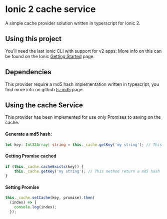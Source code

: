 Ionic 2 cache service
=====================

A simple cache provider solution written in typerscript for Ionic 2.

## Using this project

You'll need the last Ionic CLI with support for v2 apps:
More info on this can be found on the Ionic [Getting Started](http://ionicframework.com/docs/v2/getting-started/) page.

## Dependencies

This provider require a md5 hash implementation written in typescript, you find more info on github [ts-md5](https://github.com/cotag/ts-md5) page.

## Using the cache Service

This provider has been implemented for use only Promises to saving on the cache.

#### Generate a md5 hash:
```typescript
let key: Int32Array| string = this._cache.getKey('my string'); // This method return a md5 hash
```

#### Getting Promise cached
```typescript
if (this._cache.cacheExists(key)) {
	this._cache.getKey('my string'); // This method return a md5 hash
}
```

#### Setting Promise
```typescript
this._cache.setCache(key, promise).then(
  (index) => {
  	console.log(index);
  });
```